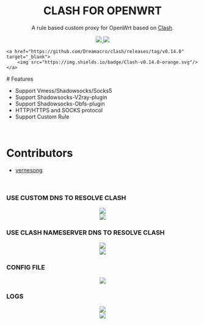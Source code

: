 
<h1 align="center"> 
    <br>CLASH FOR OPENWRT
</h1>

<p align="center">
A rule based custom proxy for OpenWrt based on <a href="https://github.com/Dreamacro/clash" target="_blank">Clash</a>.
</p>

<p align="center">
    <a href="https://github.com/frainzy1477/clash/releases/tag/v0.14.0" target="_blank">
        <img src="https://img.shields.io/badge/clash%20openwrt-v0.14.0-blue.svg">
    </a>
    <a href="https://github.com/frainzy1477/clash/releases/tag/v0.14.0_Luci"  target="_blank">
        <img src="https://img.shields.io/badge/luci%20for%20clash-v0.14.0-green.svg"/>
    </a>
    
    <a href="https://github.com/Dreamacro/clash/releases/tag/v0.14.0"  target="_blank">
        <img src="https://img.shields.io/badge/Clash-v0.14.0-orange.svg"/>
    </a>
</p>
# Features

- Support Vmess/Shadowsocks/Socks5
- Support Shadowsocks-V2ray-plugin
- Support Shadowsocks-Obfs-plugin
- HTTP/HTTPS and SOCKS protocol
- Support Custom Rule
<br>

# Contributors

- <a href="https://github.com/vernesong"  target="_blank">
        vernesong
    </a>

<br>

<h3>USE CUSTOM DNS TO RESOLVE CLASH</H3> 

<div align=center><img src="https://raw.githubusercontent.com/frainzy1477/clash/production/preview/c.png" /></div>
<div align=center><img src="https://raw.githubusercontent.com/frainzy1477/clash/production/preview/6.png" /></div>

<h3>USE CLASH NAMESERVER DNS TO RESOLVE CLASH</H3> 

<div align=center><img src="https://raw.githubusercontent.com/frainzy1477/clash/production/preview/bb.png" /></div>
<div align=center><img src="https://raw.githubusercontent.com/frainzy1477/clash/production/preview/8.png" /></div>

<h3>CONFIG FILE</H3>

<div align=center><img src="https://raw.githubusercontent.com/frainzy1477/clash/production/preview/3.png" /></div>

<h3>LOGS</H3>

<div align=center><img src="https://raw.githubusercontent.com/frainzy1477/clash/production/preview/4.png" /></div>
<div align=center><img src="https://raw.githubusercontent.com/frainzy1477/clash/production/preview/5.png" /></div>
